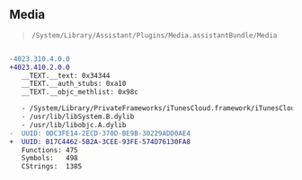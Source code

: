 ## Media

> `/System/Library/Assistant/Plugins/Media.assistantBundle/Media`

```diff

-4023.310.4.0.0
+4023.410.2.0.0
   __TEXT.__text: 0x34344
   __TEXT.__auth_stubs: 0xa10
   __TEXT.__objc_methlist: 0x98c

   - /System/Library/PrivateFrameworks/iTunesCloud.framework/iTunesCloud
   - /usr/lib/libSystem.B.dylib
   - /usr/lib/libobjc.A.dylib
-  UUID: 0DC3FE14-2ECD-370D-BE9B-30229ADD0AE4
+  UUID: B17C4462-5B2A-3CEE-93FE-574D76130FA8
   Functions: 475
   Symbols:   498
   CStrings:  1385

```
